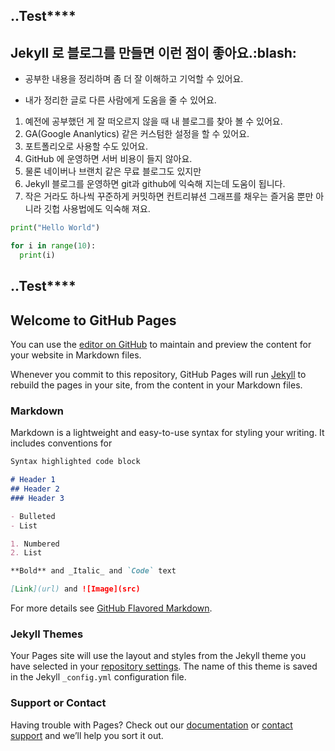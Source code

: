 ## ..**************************************Test******************************************

## Jekyll 로 블로그를 만들면 이런 점이 좋아요.:blash:

* 공부한 내용을 정리하며 좀 더 잘 이해하고 기억할 수 있어요.
- 내가 정리한 글로 다른 사람에게 도움을 줄 수 있어요.
1. 예전에 공부했던 게 잘 떠오르지 않을 때 내 블로그를 찾아 볼 수 있어요.
2. GA(Google Ananlytics) 같은 커스텀한 설정을 할 수 있어요.
3. 포트폴리오로 사용할 수도 있어요. 
4. GitHub 에 운영하면 서버 비용이 들지 않아요.
5. 물론 네이버나 브랜치 같은 무료 블로그도 있지만 
6. Jekyll 블로그를 운영하면 git과 github에 익숙해 지는데 도움이 됩니다.
7. 작은 거라도 하나씩 꾸준하게 커밋하면 컨트리뷰션 그래프를 채우는 즐거움 뿐만 아니라 깃헙 사용법에도 익숙해 져요.

```python
print("Hello World")

for i in range(10):
  print(i)
```

## ..**************************************Test******************************************

## Welcome to GitHub Pages

You can use the [editor on GitHub](https://github.com/SeongYoonHuh/blog/edit/master/README.md) to maintain and preview the content for your website in Markdown files.

Whenever you commit to this repository, GitHub Pages will run [Jekyll](https://jekyllrb.com/) to rebuild the pages in your site, from the content in your Markdown files.

### Markdown

Markdown is a lightweight and easy-to-use syntax for styling your writing. It includes conventions for

```markdown
Syntax highlighted code block

# Header 1
## Header 2
### Header 3

- Bulleted
- List

1. Numbered
2. List

**Bold** and _Italic_ and `Code` text

[Link](url) and ![Image](src)
```

For more details see [GitHub Flavored Markdown](https://guides.github.com/features/mastering-markdown/).

### Jekyll Themes

Your Pages site will use the layout and styles from the Jekyll theme you have selected in your [repository settings](https://github.com/SeongYoonHuh/blog/settings). The name of this theme is saved in the Jekyll `_config.yml` configuration file.

### Support or Contact

Having trouble with Pages? Check out our [documentation](https://help.github.com/categories/github-pages-basics/) or [contact support](https://github.com/contact) and we’ll help you sort it out.
